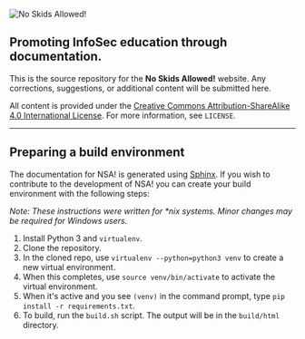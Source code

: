 ![No Skids Allowed!](https://i.imgur.com/nFOAbcU.png)

## Promoting InfoSec education through documentation.

This is the source repository for the **No Skids Allowed!** website. Any corrections, suggestions, or additional content will be submitted here.

All content is provided under the [Creative Commons Attribution-ShareAlike 4.0 International License](http://creativecommons.org/licenses/by-sa/4.0/). For more information, see `LICENSE`.

***

## Preparing a build environment

The documentation for NSA! is generated using [Sphinx](https://www.sphinx-doc.org/). If you wish to contribute to the development of NSA! you can create your build environment with the following steps:

_Note: These instructions were written for *nix systems. Minor changes may be required for Windows users._

1. Install Python 3 and `virtualenv`.
2. Clone the repository.
3. In the cloned repo, use `virtualenv --python=python3 venv` to create a new virtual environment.
4. When this completes, use `source venv/bin/activate` to activate the virtual environment.
5. When it's active and you see `(venv)` in the command prompt, type `pip install -r requirements.txt`.
6. To build, run the `build.sh` script. The output will be in the `build/html` directory.
